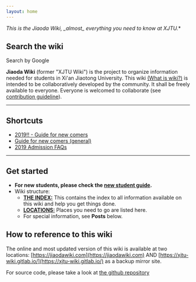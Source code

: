 ```yaml
---
layout: home
---
```

**This is the Jiaoda Wiki, _almost*_ everything you need to know at XJTU.**

## Search the wiki
Search by Google
<script async src="https://cse.google.com/cse.js?cx=000245031814142933815:alqk4xr94xv"></script>
<div class="gcse-search"></div>

**Jiaoda Wiki** (former "XJTU Wiki") is the project to organize information needed for students in Xi'an Jiaotong University. This wiki [(What is wiki?)](https://en.wikipedia.org/wiki/Wiki) is intended to be collaboratively developed by the community. It shall be freely available to everyone. Everyone is welcomed to collaborate (see [contribution guideline](/about/)).

---

## Shortcuts
* [2019!! - Guide for new comers](/guidelines/2019-new-comers)
* [Guide for new comers (general)](/guidelines/new-comers)
* [2019 Admission FAQs](/guidelines/2019-admission-faq)

---

## Get started
* **For new students, please check the [new student guide](/guidelines/new-comers).**
* Wiki structure:
  * [**THE INDEX:**](/the-index) This contains the index to all information available on this wiki and help you get things done.
  * [**LOCATIONS:**](/locations) Places you need to go are listed here.
  * For special information, see **Posts** below.

## How to reference to this wiki
The online and most updated version of this wiki is available at two locations: [https://jiaodawiki.com](https://jiaodawiki.com) AND [https://xjtu-wiki.gitlab.io/](https://xjtu-wiki.gitlab.io/) as a backup mirror site.

For source code, please take a look at [the github repository](https://github.com/xjtu-wiki/xjtu-wiki.github.io)
